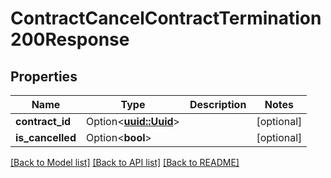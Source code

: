 # ContractCancelContractTermination200Response

## Properties

Name | Type | Description | Notes
------------ | ------------- | ------------- | -------------
**contract_id** | Option<[**uuid::Uuid**](uuid::Uuid.md)> |  | [optional]
**is_cancelled** | Option<**bool**> |  | [optional]

[[Back to Model list]](../README.md#documentation-for-models) [[Back to API list]](../README.md#documentation-for-api-endpoints) [[Back to README]](../README.md)


